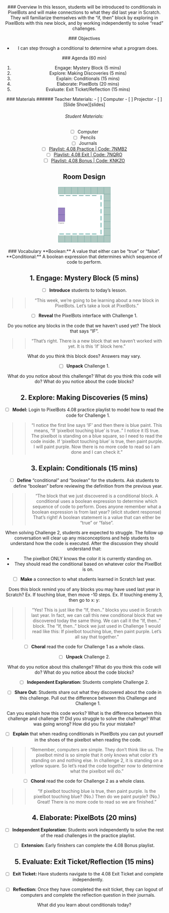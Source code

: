 <header class='header' title='Reading Conditionals' subtitle='Lesson 4.08'/>

<notable>
<iconp src='/icons/activity.png'>### Overview</iconp>
In this lesson, students will be introduced to conditionals in PixelBots and will make connections to what they did last year in Scratch. They will familiarize themselves with the “if, then” block by exploring in PixelBots with this new block, and by working independently to solve “read” challenges.


<iconp src='/icons/objectives.png'>### Objectives</iconp>
- I can step through a conditional to determine what a program does.

<iconp src='/icons/agenda.png'>### Agenda (60 min)</iconp>
1. Engage: Mystery Block (5 mins)
1. Explore: Making Discoveries (5 mins)
1. Explain: Conditionals (15 mins)
1. Elaborate: PixelBots (20 mins)
1. Evaluate: Exit Ticket/Reflection (15 mins)

<note>
<iconp src='/icons/materials.png'>### Materials</iconp>
###### Teacher Materials:
- [ ] Computer
- [ ] Projector
- [ ] [Slide Show][slides]

###### Student Materials:
- [ ] Computer
- [ ] Pencils
- [ ] Journals
- [ ] [Playlist: 4.08 Practice | Code: 7NMB2][practice]
- [ ] [Playlist: 4.08 Exit | Code: 7NQRO][exit]
- [ ] [Playlist: 4.08 Bonus | Code: KNKZO][extension]

</note>

## Room Design
![room](/images/layout-online.png)

<note>
<iconp src='/icons/vocab.png'>### Vocabulary</iconp>
**Boolean:** A value that either can be “true” or “false”.
**Conditional:** A boolean expression that determines which sequence of code to perform.
</note>

<pagebreak/>

## 1. Engage: Mystery Block (5 mins)
- [ ] **Introduce** students to today’s lesson.
>>“This week, we’re going to be learning about a new block in PixelBots. Let’s take a look at PixelBots.”

- [ ] **Reveal** the PixelBots interface with Challenge 1.

<iconp type='question'>Do you notice any blocks in the code that we haven’t used yet?</iconp>
<iconp type='answer'>The block that says “IF”.</iconp>

>>“That’s right. There is a new block that we haven’t worked with yet. It is this ‘if’ block here.”

<iconp type='question'>What do you think this block does?</iconp>
<iconp type='answer'>Answers may vary.</iconp>

- [ ] **Unpack** Challenge 1.

<iconp type='question'>What do you notice about this challenge?</iconp>
<iconp type='question'>What do you think this code will do?</iconp>
<iconp type='question'>What do you notice about the code blocks?</iconp>

## 2. Explore: Making Discoveries (5 mins)
- [ ] **Model:** Login to PixelBots 4.08 practice playlist to model how to read the code for Challenge 1.
>>“I notice the first line says ‘IF’ and then there is blue paint. This means, “If ‘pixelbot touching blue’ is true..” I notice it IS true. The pixelbot is standing on a blue square, so I need to read the code inside. If ‘pixelbot touching blue’ is true, then paint purple. I will paint purple. Now there is no more code to read so I am done and I can check it.”

## 3. Explain: Conditionals (15 mins)
- [ ] **Define** “conditional”  and “boolean” for the students. Ask students to define “boolean” before reviewing the definition from the previous year.

>>“The block that we just discovered is a conditional block. A conditional uses a boolean expression to determine which sequence of code to perform. Does anyone remember what a boolean expression is from last year? (elicit student response) That’s right! A boolean statement is a value that can either be “true” or “false”.

<note type='tip'>When solving Challenge 2, students are expected to struggle. The follow up conversation will clear up any misconceptions and help students to understand how the code is executed. After the discussion they should understand that:
- The pixelbot ONLY knows the color it is currently standing on.
- They should read the conditional based on whatever color the PixelBot is on.</note>

- [ ] **Make** a connection to what students learned in Scratch last year.

<iconp type='question'>Does this block remind you of any blocks you may have used last year in Scratch?</iconp>
<iconp type='answer'>Ex. If touching blue, then move -10 steps.</iconp>
<iconp type='answer'>Ex. If touching enemy 3, then go to x: y:</iconp>

>>“Yes! This is just like the “If, then..” blocks you used in Scratch last year. In fact, we can call this new conditional block that we discovered today the same thing. We can call it the “If, then..” block. The “If, then..” block we just used in Challenge 1 would read like this: If pixelbot touching blue, then paint purple. Let’s all say that together.”

- [ ] **Choral** read the code for Challenge 1 as a whole class.

- [ ] **Unpack** Challenge 2.

<iconp type='question'>What do you notice about this challenge?</iconp>
<iconp type='question'>What do you think this code will do?</iconp>
<iconp type='question'>What do you notice about the code blocks?</iconp>

- [ ] **Independent Exploration:** Students complete Challenge 2.

- [ ] **Share Out:** Students share out what they discovered about the code in this challenge. Pull out the difference between this Challenge and Challenge 1.

<iconp type='question'>Can you explain how this code works?</iconp>
<iconp type='question'>What is the difference between this challenge and challenge 1?</iconp>
<iconp type='question'>Did you struggle to solve the challenge? What was going wrong?</iconp>
<iconp type='question'>How did you fix your mistake?</iconp>

- [ ] **Explain** that when reading conditionals in PixelBots you can put yourself in the shoes of the pixelbot when reading the code.
>>“Remember, computers are simple. They don’t think like us. The pixelbot mind is so simple that it only knows what color it’s standing on and nothing else. In challenge 2, it is standing on a yellow square. So let’s read the code together now to determine what the pixelbot will do.”

- [ ] **Choral** read the code for Challenge 2 as a whole class.
>>“If pixelbot touching blue is true, then paint purple. Is the pixelbot touching blue? (No.) Then do we paint purple? (No.) Great! There is no more code to read so we are finished.”

## 4. Elaborate: PixelBots (20 mins)
- [ ] **Independent Exploration:** Students work independently to solve the rest of the read challenges in the practice playlist.

- [ ] **Extension:** Early finishers can complete the 4.08 Bonus playlist.

## 5. Evaluate: Exit Ticket/Reflection (15 mins)
- [ ] **Exit Ticket:** Have students navigate to the 4.08 Exit Ticket and complete independently.

- [ ] **Reflection:** Once they have completed the exit ticket, they can logout of computers and complete the reflection question in their journals.

<iconp type='question'>What did you learn about conditionals today?</iconp>

</notable>

[slides]: https://drive.google.com/open?id=1APQFFIbMZA6MM3fWu49BxtFS-fAr3smWblmbXkkTDoc
[practice]: http://www.pixelbots.io/7NMB2
[exit]: http://www.pixelbots.io/7NQRO
[extension]: http://www.pixelbots.io/KNKZO
